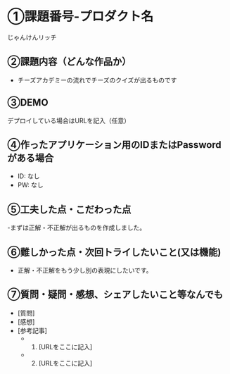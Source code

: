 # ①課題番号-プロダクト名

じゃんけんリッチ

## ②課題内容（どんな作品か）

- チーズアカデミーの流れでチーズのクイズが出るものです
## ③DEMO

デプロイしている場合はURLを記入（任意）

## ④作ったアプリケーション用のIDまたはPasswordがある場合

- ID: なし
- PW: なし

## ⑤工夫した点・こだわった点

-まずは正解・不正解が出るものを作成しました。

## ⑥難しかった点・次回トライしたいこと(又は機能)

- 正解・不正解をもう少し別の表現にしたいです。

## ⑦質問・疑問・感想、シェアしたいこと等なんでも

- [質問]
- [感想]
- [参考記事]
  - 1. [URLをここに記入]
  - 2. [URLをここに記入]
